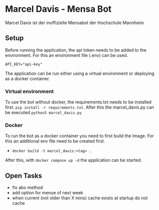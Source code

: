 # Marcel Davis - Mensa Bot

Marcel Davis ist der inoffizielle Mensabot der Hochschule Mannheim

## Setup

Before running the application, the api token needs to be added to the environment. For this an environment file (.env) can be used.

```.env
API_KEY="api-key"
```

The application can be run either using a virtual environment or deploying as a docker container. 

### Virtual environment

To use the bot without docker, the requirements.txt needs to be installed first. ```pip install -r requirements.txt```. After this the marcel_davis.py can be executed ```python3 marcel_davis.py```

### Docker

To run the bot as a docker container you need to first build the Image. For this an additional env file need to be created first.

- ```docker build -t marcel_davis:<tag> .```

After this, with ```docker compose up -d``` the application can be started.

## Open Tasks

- fix abo method
- add option for menue of next week
- when current (not older than X mins) cache exists at startup do not cache
